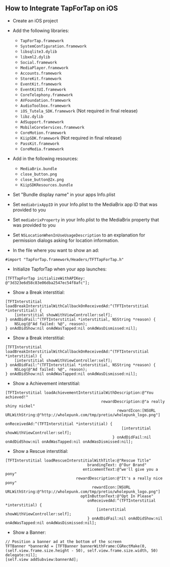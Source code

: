 ## How to Integrate TapForTap on iOS

- Create an iOS project

- Add the following libraries:

    - `TapForTap.framework`
    - `SystemConfiguration.framework`
    - `libsqlite3.dylib`
    - `libxml2.dylib`
    - `Social.framework`
    - `MediaPlayer.framework`
    - `Accounts.framework`
    - `StoreKit.framework`
    - `EventKit.framework`
    - `EventKitUI.framework`
    - `CoreTelephony.framework`
    - `AVFoundation.framework`
    - `AudioToolbox.framework`
    - `iOS_Tutela_SDK.framework` (Not required in final release)
    - `libz.dylib`
    - `AdSupport.framework`
    - `MobileCoreServices.framework`
    - `CoreMotion.framework`
    - `KiipSDK.framework` (Not required in final release)
    - `PassKit.framework`
    - `CoreMedia.framework`
	
- Add in the following resources:

    - `MediaBrix.bundle`
    - `close_button.png`
    - `close_button@2x.png`
    - `KiipSDKResources.bundle`

- Set "Bundle display name" in your apps Info.plist

- Set `mediabrixAppID` in your Info.plist to the MediaBrix app ID that was provided to you
- Set `mediabrixProperty` in your Info.plist to the MediaBrix property that was provided to you

- Set `NSLocationWhenInUseUsageDescription` to an explanation for permission dialogs asking for location information.

- In the file where you want to show an ad:

```objc
#import "TapForTap.framework/Headers/TFTTapForTap.h"
```

- Initialize TapforTap when your app launches:

```objc
[TFTTapForTap initializeWithAPIKey: @"3d323e6d58c83e06dba2547ec54f8afc"];
```

- Show a Break interstitial:

```objc
[TFTInterstitial loadBreakInterstitialWithCallbackOnReceivedAd:^(TFTInterstitial *interstitial) {
    [interstitial showWithViewController:self];
} onAdDidFail:^(TFTInterstitial *interstitial, NSString *reason) {
    NSLog(@"Ad failed: %@", reason);
} onAdDidShow:nil onAdWasTapped:nil onAdWasDismissed:nil];
```

- Show a Break interstitial:

```objc
[TFTInterstitial loadBreakInterstitialWithCallbackOnReceivedAd:^(TFTInterstitial *interstitial) {
    [interstitial showWithViewController:self];
} onAdDidFail:^(TFTInterstitial *interstitial, NSString *reason) {
    NSLog(@"Ad failed: %@", reason);
} onAdDidShow:nil onAdWasTapped:nil onAdWasDismissed:nil];
```

- Show a Achievement interstitial:

```objc
[TFTInterstitial loadAchievementInterstitialWithDescription:@"You achieved!"
                                          rewardDescription:@"a really shiny nickel"
                                                 rewardIcon:[NSURL URLWithString:@"http://wholepunk.com/tmp/pretio/wholepunk_logo.png"]
                                               onReceivedAd:^(TFTInterstitial *interstitial) {
                                                   [interstitial showWithViewController:self];
                                               } onAdDidFail:nil onAdDidShow:nil onAdWasTapped:nil onAdWasDismissed:nil];
```

- Show a Rescue interstitial:

```objc
[TFTInterstitial loadRescueInterstitialWithTitle:@"Rescue Title"
                                    brandingText: @"Our Brand"
                                  enticementText:@"we'll give you a pony"
                               rewardDescription:@"It's a really nice pony"
                                      rewardIcon:[NSURL URLWithString:@"http://wholepunk.com/tmp/pretio/wholepunk_logo.png"]
                                 optInButtonText:@"Opt In Please"
                                    onReceivedAd:^(TFTInterstitial *interstitial) {
                                        [interstitial showWithViewController:self];
                                    } onAdDidFail:nil onAdDidShow:nil onAdWasTapped:nil onAdWasDismissed:nil];
```

- Show a Banner:

```objc
// Position a banner ad at the bottom of the screen
TFTBanner *bannerAd = [TFTBanner bannerWithFrame:CGRectMake(0, (self.view.frame.size.height - 50), self.view.frame.size.width, 50) delegate:nil];
[self.view addSubview:bannerAd];
```
